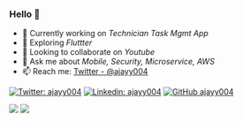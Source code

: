 ### Hello 👋


- 🔭 Currently working on _Technician Task Mgmt App_
- 🌱 Exploring _Fluttter_
- 👯 Looking to collaborate on _Youtube_
- 💬 Ask me about _Mobile, Security, Microservice, AWS_
- 📫 Reach me: [Twitter - @ajayy004](https://twitter.com/ajayy004)

[![Twitter: ajayy004](https://img.shields.io/twitter/follow/ajayy004?style=social)](https://twitter.com/ajayy004)
[![Linkedin: ajayy004](https://img.shields.io/badge/-ajayy004-blue?style=flat-square&logo=Linkedin&logoColor=white&link=https://www.linkedin.com/in/ajayy004/)](https://www.linkedin.com/in/ajayy004/)
[![GitHub ajayy004](https://img.shields.io/github/followers/ajayy004?label=follow&style=social)](https://github.com/ajayy004)


[![](https://github-readme-stats.vercel.app/api?username=ajayy004&show_icons=true&count_private=true)](https://github.com/ajayy004) [![](https://github-readme-stats.vercel.app/api/top-langs/?username=ajayy004&layout=compact)](https://github.com/ajayy004)
